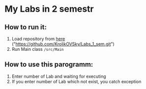 # My Labs in 2 semestr
## How to run it:
    
   1. Load repository from [here](https://github.com/KrolikOVSky/Labs_1_sem.git) ("https://github.com/KrolikOVSky/Labs_1_sem.git")
   2. Run Main class `/src/Main`
   
## How to use this parogramm:
1. Enter number of Lab and waiting for executing
2. If you enter number of Lab which not exist, you catch exception
   